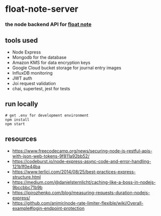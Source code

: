 # float-note-server
### the node backend API for [float note](https://github.com/mickeybarcia/floatnote)
## tools used
- Node Express
- Mongodb for the database
- Amazon KMS for data encryption keys
- Google Cloud bucket storage for journal entry images
- InfluxDB monitoring
- JWT auth
- Joi request validation
- chai, supertest, jest for tests
## run locally
```
# get .env for development environment
npm install
npm start
```
## resources
- https://www.freecodecamp.org/news/securing-node-js-restful-apis-with-json-web-tokens-9f811a92bb52/
- https://codeburst.io/node-express-async-code-and-error-handling-121b1f0e44ba
- https://www.terlici.com/2014/08/25/best-practices-express-structure.html
- https://medium.com/@danielsternlicht/caching-like-a-boss-in-nodejs-9bccbbc71b9b
- https://ipirozhenko.com/blog/measuring-requests-duration-nodejs-express/
- https://github.com/animir/node-rate-limiter-flexible/wiki/Overall-example#login-endpoint-protection
